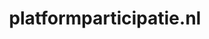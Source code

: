 ---
layout: post
title:  "platformparticipatie.nl"
internal_url:  "/dutchgov/platformparticipatie.nl.html"
subdomains_count: 3
all_subdomains_count: 3
urls_count: 3
ssl_rank: 0
http_rank: 73.333333333333
url_link: /data/platformparticipatie.nl/urls.txt
all_subdomains_link: /data/platformparticipatie.nl/all_subdomains.txt
subdomains_link: /data/platformparticipatie.nl/subdomains.txt
categories: dutchgov
---